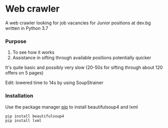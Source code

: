 # Web crawler
A web crawler looking for job vacancies for Junior positions at dev.bg written in Python 3.7

### Purpose
1. To see how it works
2. Assistance in sifting through available positions potentially quicker

It's quite basic and possibly very slow (20-50s for sifting through about 120 offers on 5 pages)

Edit: lowered time to 14s by using SoupStrainer 


### Installation
Use the package manager [pip](https://pip.pypa.io/en/stable/) to install beautifulsoup4 and lxml

```bash
pip install beautifulsoup4
pip install lxml
```
